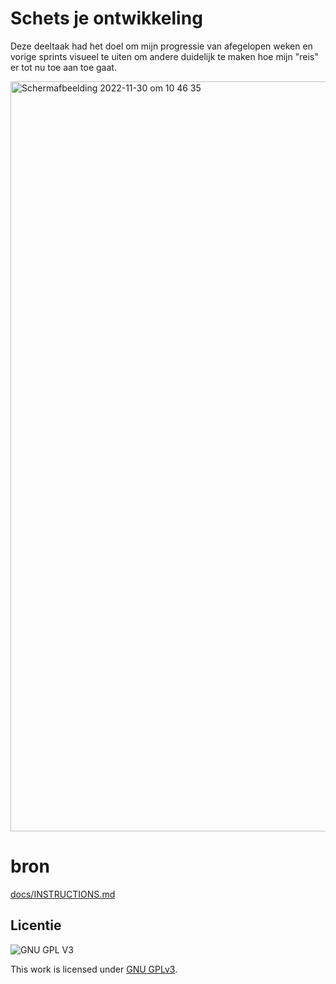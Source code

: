 # Schets je ontwikkeling
Deze deeltaak had het doel om mijn progressie van afegelopen weken en vorige sprints visueel te uiten om andere duidelijk te maken hoe mijn "reis" er tot nu toe aan toe gaat. 

<img width="1200" alt="Schermafbeelding 2022-11-30 om 10 46 35" src="https://user-images.githubusercontent.com/89298385/204762885-2adff68a-7353-49b2-9171-c3c9f76732dc.png">

# bron
[docs/INSTRUCTIONS.md](docs/INSTRUCTIONS.md)


## Licentie

![GNU GPL V3](https://www.gnu.org/graphics/gplv3-127x51.png)

This work is licensed under [GNU GPLv3](./LICENSE).
